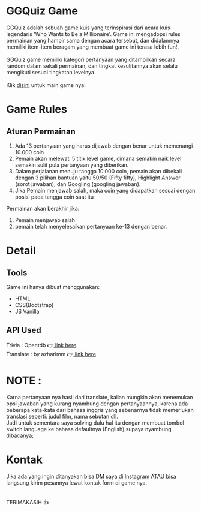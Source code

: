 # GGQuiz Game
GGQuiz adalah sebuah game kuis yang terinspirasi dari acara kuis legendaris 'Who Wants to Be a Millionaire'. Game ini mengadopsi rules permainan yang hampir sama dengan acara tersebut, dan didalamnya memiliki item-item beragam yang membuat game ini terasa lebih fun!.
<br>
<br>
GGQuiz game memiliki kategori pertanyaan yang ditampilkan secara random dalam sekali permainan, dan tingkat kesulitannya akan selalu mengikuti sesuai tingkatan levelnya.
<br>
<br>
Klik <a href="https://ggquiz.netlify.app/" target="_blank"> disini</a> untuk main game nya!

# Game Rules
<h2>Aturan Permainan</h2>
<ol>
    <li>Ada 13 pertanyaan yang harus dijawab dengan benar untuk memenangi 10.000 coin</li>
    <li>Pemain akan melewati 5 titik level game, dimana semakin naik level semakin sulit pula pertanyaan yang diberikan.</li>
    <li>Dalam perjalanan menuju tangga 10.000 coin, pemain akan dibekali dengan 3 pilihan bantuan yaitu 50/50 (Fifty fifty), Highlight Answer (sorot jawaban), dan Googling (googling jawaban).</li>
    <li>Jika Pemain menjawab salah, maka coin yang didapatkan sesuai dengan posisi pada tangga coin saat itu</li>
</ol>
<p>Permainan akan berakhir jika:</p>
<ol>
    <li>Pemain menjawab salah</li>
    <li>pemain telah menyelesaikan pertanyaan ke-13 dengan benar.</li>
</ol>

# Detail
<h2>Tools</h2>
Game ini hanya dibuat menggunakan: 
<ul>
    <li>HTML</li>
    <li>CSS(Bootstrap)</li>
    <li>JS Vanilla</li>
</ul>
<h2>API Used</h2>
Trivia : Opentdb &#128073;<a href="https://https://opentdb.com/">&nbsp;link here</a>
<br>
Translate : by azharimm &#128073;<a href="https://github.com/azharimm/api-translate">&nbsp;link here</a>
<br>

# NOTE : 
Karna pertanyaan nya hasil dari translate, kalian mungkin akan menemukan opsi jawaban yang kurang nyambung dengan pertanyaannya, karena ada beberapa kata-kata dari bahasa inggris yang sebenarnya tidak memerlukan translasi seperti: judul film, nama sebutan dll.
<br>
Jadi untuk sementara saya solving dulu hal itu dengan membuat tombol switch language ke bahasa defaultnya (English) supaya nyambung dibacanya;


# Kontak
Jika ada yang ingin ditanyakan bisa DM saya di <a href="https://instagram.com/dhernanto15">Instagram</a> ATAU bisa langsung kirim pesannya lewat kontak form di game nya.
<br>
<br>
<br>
TERIMAKASIH &#128077;
